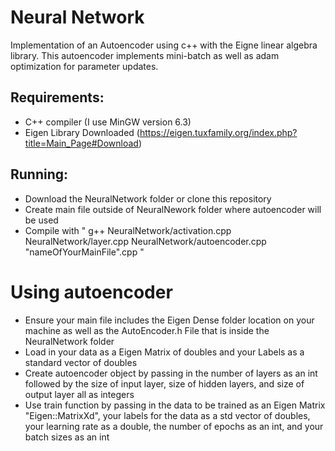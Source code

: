 # Neural Network 
Implementation of an Autoencoder using c++ with the Eigne linear algebra library. This autoencoder implements mini-batch as well as adam optimization for parameter updates.

## Requirements:

- C++ compiler (I use MinGW version 6.3)
- Eigen Library Downloaded (https://eigen.tuxfamily.org/index.php?title=Main_Page#Download)

## Running:

- Download the NeuralNetwork folder or clone this repository
- Create main file outside of NeuralNework folder where autoencoder will be used 
- Compile with " g++ NeuralNetwork/activation.cpp NeuralNetwork/layer.cpp NeuralNetwork/autoencoder.cpp "nameOfYourMainFile".cpp "

# Using autoencoder

- Ensure your main file includes the Eigen Dense folder location on your machine as well as the AutoEncoder.h File that is inside the NeuralNetwork folder
- Load in your data as a Eigen Matrix of doubles and your Labels as a standard vector of doubles
- Create autoencoder object by passing in the number of layers as an int followed by the size of input layer, size of hidden layers, and size of output layer all as integers
- Use train function by passing in the data to be trained as an Eigen Matrix "Eigen::MatrixXd", your labels for the data as a std vector of doubles,
    your learning rate as a double, the number of epochs as an int, and your batch sizes as an int





